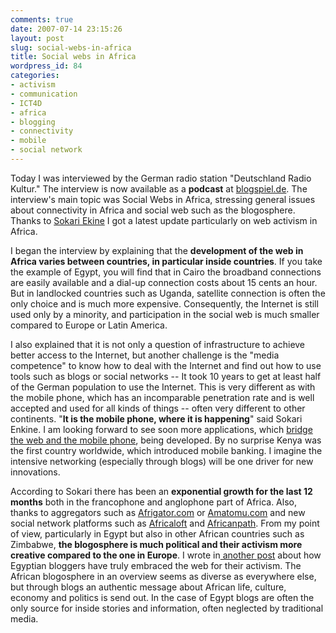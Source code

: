 ```yaml
---
comments: true
date: 2007-07-14 23:15:26
layout: post
slug: social-webs-in-africa
title: Social webs in Africa
wordpress_id: 84
categories:
- activism
- communication
- ICT4D
- africa
- blogging
- connectivity
- mobile
- social network
---
```


Today I was interviewed by the German radio station "Deutschland Radio Kultur." The interview is now available as a **podcast** at [blogspiel.de](http://www.blogspiel.de). The interview's main topic was Social Webs in Africa, stressing general issues about connectivity in Africa and social web such as the blogosphere. Thanks to [Sokari Ekine](http://blacklooks.org/) I got a latest update particularly on web activism in Africa.

I began the interview by explaining that the **development of the web in Africa varies between countries, in particular inside countries**. If you take the example of Egypt, you will find that in Cairo the broadband connections are easily available and a dial-up connection costs about 15 cents an hour. But in landlocked countries such as Uganda, satellite connection is often the only choice and is much more expensive. Consequently, the Internet is still used only by a minority, and participation in the social web is much smaller compared to Europe or Latin America.

I also explained that it is not only a question of infrastructure to achieve better access to the Internet, but another challenge is the "media competence" to know how to deal with the Internet and find out how to use tools such as blogs or social networks -- It took 10 years to get at least half of the German population to use the Internet. This is very different as with the mobile phone, which has an incomparable penetration rate and is well accepted and used for all kinds of things -- often very different to other continents. "**It is the mobile phone, where it is happening**" said Sokari Enkine. I am looking forward to see soon more applications, which [bridge the web and the mobile phone](http://whiteafrican.com/?p=663), being developed. By no surprise Kenya was the first country worldwide, which introduced mobile banking. I imagine the intensive networking (especially through blogs) will be one driver for new innovations.

According to Sokari there has been an **exponential growth for the last 12 months** both in the francophone and anglophone part of Africa. Also, thanks to aggregators such as [Afrigator.com](http://www.afrigator.com) or [Amatomu.com](http://www.amatomu.com/) and new social network platforms such as [Africaloft](http://www.africanloft.com) and [Africanpath](http://africanpath.com). From my point of view, particularly in Egypt but also in other African countries such as Zimbabwe, **the blogosphere is much political and their activism more creative compared to the one in Europe**. I wrote in[ another post](http://www.crisscrossed.net/2007/06/17/an-overview-on-egyptian-bloggers-and-activism/) about how Egyptian bloggers have truly embraced the web for their activism. The African blogosphere in an overview seems as diverse as everywhere else, but through blogs an authentic message about African life, culture, economy and politics is send out. In the case of Egypt blogs are often the only source for inside stories and information, often neglected by traditional media.
